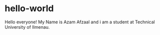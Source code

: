 # hello-world
Hello everyone! My Name is Azam Afzaal and i am a student at Technical University of Ilmenau. 
